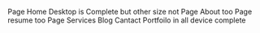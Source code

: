 Page Home Desktop is Complete but other size not
Page About too
Page resume too
Page Services Blog Cantact Portfoilo in all device complete
 